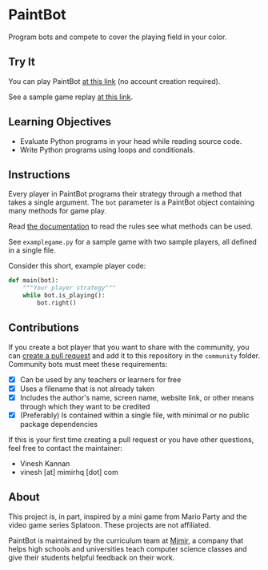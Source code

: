 # PaintBot
Program bots and compete to cover the playing field in your color.

## Try It

You can play PaintBot [at this link](https://repl.it/@vingkan/paintbotpython) (no account creation required).

See a sample game replay [at this link](https://paintbot.glitch.me/?s=6,6,0-0-0!1-5-5!2-0-5,0-0-1!1-5-4!2-0-5,0-0-2!1-5-3!2-0-4,0-0-3!1-4-3!2-1-4,0-1-3!1-3-3!2-1-4,0-2-3-f!1-2-3-f!2-1-4,0-2-3-f!1-2-3-f!2-1-3-f,0-1-3!1-3-3!2-1-4).

## Learning Objectives

- Evaluate Python programs in your head while reading source code.
- Write Python programs using loops and conditionals.

## Instructions

Every player in PaintBot programs their strategy through a method that takes a single argument. The `bot` parameter is a PaintBot object containing many methods for game play.

Read [the documentation](docs.md) to read the rules see what methods can be used.

See `examplegame.py` for a sample game with two sample players, all defined in a single file.

Consider this short, example player code:

```python
def main(bot):
    """Your player strategy"""
    while bot.is_playing():
        bot.right()
```

## Contributions

If you create a bot player that you want to share with the community, you can [create a pull request](https://help.github.com/articles/creating-a-pull-request/) and add it to this repository in the `community` folder. Community bots must meet these requirements:

- [x] Can be used by any teachers or learners for free
- [x] Uses a filename that is not already taken
- [x] Includes the author's name, screen name, website link, or other means through which they want to be credited
- [x] (Preferably) Is contained within a single file, with minimal or no public package dependencies

If this is your first time creating a pull request or you have other questions, feel free to contact the maintainer:

- Vinesh Kannan
- vinesh [at] mimirhq [dot] com

## About

This project is, in part, inspired by a mini game from Mario Party and the video game series Splatoon. These projects are not affiliated.

PaintBot is maintained by the curriculum team at [Mimir](https://www.mimirhq.com/), a company that helps high schools and universities teach computer science classes and give their students helpful feedback on their work.
